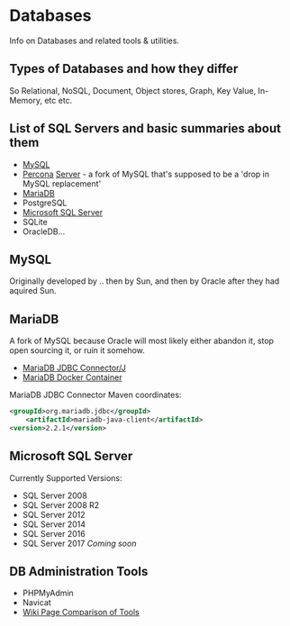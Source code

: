 # Databases

Info on Databases and related tools & utilities.

## Types of Databases and how they differ

So Relational, NoSQL, Document, Object stores, Graph, Key Value, In-Memory, etc etc.

## List of SQL Servers and basic summaries about them

* [MySQL](https://www.mysql.com/)
* [Percona](https://www.percona.com/) [Server](https://en.wikipedia.org/wiki/Percona_Server) - a fork of MySQL that's supposed to be a 'drop in MySQL replacement'
* [MariaDB](https://mariadb.org)
* PostgreSQL
* [Microsoft SQL Server](https://www.microsoft.com/en-us/sql-server/default.aspx)
* SQLite
* OracleDB...

## MySQL

Originally developed by .. then by Sun, and then by Oracle after they had aquired Sun.

## MariaDB

A fork of MySQL because Oracle will most likely either abandon it, stop open sourcing it, or ruin it somehow.

* [MariaDB JDBC Connector/J](https://mariadb.com/kb/en/library/about-mariadb-connector-j/)
* [MariaDB Docker Container](https://store.docker.com/images/mariadb)

MariaDB JDBC Connector Maven coordinates:

```xml
<groupId>org.mariadb.jdbc</groupId>
    <artifactId>mariadb-java-client</artifactId>
<version>2.2.1</version>
```

## Microsoft SQL Server

Currently Supported Versions:

* SQL Server 2008
* SQL Server 2008 R2
* SQL Server 2012
* SQL Server 2014
* SQL Server 2016
* SQL Server 2017 *Coming soon*

## DB Administration Tools

* PHPMyAdmin
* Navicat
* [Wiki Page Comparison of Tools](https://en.wikipedia.org/wiki/Comparison_of_database_tools)